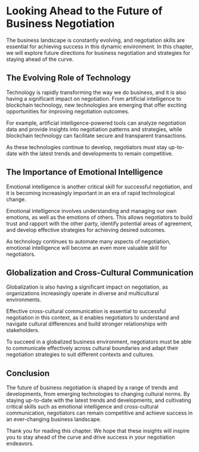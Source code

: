 Looking Ahead to the Future of Business Negotiation
=================================================================================

The business landscape is constantly evolving, and negotiation skills are essential for achieving success in this dynamic environment. In this chapter, we will explore future directions for business negotiation and strategies for staying ahead of the curve.

The Evolving Role of Technology
-------------------------------

Technology is rapidly transforming the way we do business, and it is also having a significant impact on negotiation. From artificial intelligence to blockchain technology, new technologies are emerging that offer exciting opportunities for improving negotiation outcomes.

For example, artificial intelligence-powered tools can analyze negotiation data and provide insights into negotiation patterns and strategies, while blockchain technology can facilitate secure and transparent transactions.

As these technologies continue to develop, negotiators must stay up-to-date with the latest trends and developments to remain competitive.

The Importance of Emotional Intelligence
----------------------------------------

Emotional intelligence is another critical skill for successful negotiation, and it is becoming increasingly important in an era of rapid technological change.

Emotional intelligence involves understanding and managing our own emotions, as well as the emotions of others. This allows negotiators to build trust and rapport with the other party, identify potential areas of agreement, and develop effective strategies for achieving desired outcomes.

As technology continues to automate many aspects of negotiation, emotional intelligence will become an even more valuable skill for negotiators.

Globalization and Cross-Cultural Communication
----------------------------------------------

Globalization is also having a significant impact on negotiation, as organizations increasingly operate in diverse and multicultural environments.

Effective cross-cultural communication is essential to successful negotiation in this context, as it enables negotiators to understand and navigate cultural differences and build stronger relationships with stakeholders.

To succeed in a globalized business environment, negotiators must be able to communicate effectively across cultural boundaries and adapt their negotiation strategies to suit different contexts and cultures.

Conclusion
----------

The future of business negotiation is shaped by a range of trends and developments, from emerging technologies to changing cultural norms. By staying up-to-date with the latest trends and developments, and cultivating critical skills such as emotional intelligence and cross-cultural communication, negotiators can remain competitive and achieve success in an ever-changing business landscape.

Thank you for reading this chapter. We hope that these insights will inspire you to stay ahead of the curve and drive success in your negotiation endeavors.
